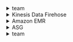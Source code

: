 <details>
<summary>team</summary>
<br>

</details>

<details>
<summary>Kinesis Data Firehose</summary>
<br>
Amazon Kinesis Data Firehose is the easiest way to reliably load streaming data into data lakes, data stores, and analytics tools. It can capture, transform, and load streaming data into Amazon S3, Amazon Redshift, Amazon Elasticsearch Service, and Splunk, enabling near real-time analytics with existing business intelligence tools and dashboards you’re already using today. It is a fully managed service that automatically scales to match the throughput of your data and requires no ongoing administration.
</details>

<details>
<summary>Amazon EMR</summary>
<br>
Amazon EMR is the industry-leading cloud big data platform for processing vast amounts of data using open source tools such as Apache Spark, Apache Hive, Apache HBase, Apache Flink, Apache Hudi, and Presto. With EMR you can run Petabyte-scale analysis at less than half of the cost of traditional on-premises solutions and over 3x faster than standard Apache Spark. Amazon EMR uses Hadoop, an open-source framework, to distribute your data and processing across a resizable cluster of Amazon EC2 instances.
</details>

<details>
<summary>ASG</summary>
<br>
 <details>
 <summary>(ASG) is not terminating an unhealthy Amazon EC2 instance</summary>
 <br>
  The health check grace period for the instance has not expired <br>
  The instance maybe in Impaired status - Amazon EC2 Auto Scaling does not immediately terminate instances with an Impaired status.<br>
  The instance has failed the ELB health check status - By default, Amazon EC2 Auto Scaling doesn't use the results of ELB health checks to determine an instance's health status when the group's health check configuration is set to EC2.<br>
 </details>
</details>

<details>
<summary>team</summary>
<br>

</details>
